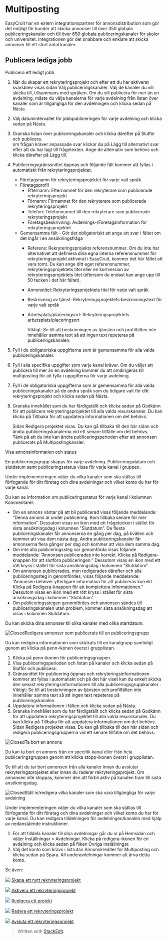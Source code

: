 # Multiposting

EasyCruit har en extern integrationspartner för annonsdistribution som gör det möjligt för kunder att skicka annonser till över 350 globala publiceringskanaler och till över 650 globala publiceringskanaler för skolor och universitet. Integrationen gör det snabbare och enklare att skicka annonser till ett stort antal kanaler.

## Publicera lediga jobb

Publicera ett ledigt jobb

1.  När du skapar ett rekryteringsprojekt och efter att du har aktiverat svarsbrev visas sidan  Välj publiceringskanaler. Välj de kanaler du vill skicka till, tillsammans med språken. Om du vill publicera för mer än en avdelning, måste du välja kanalerna för varje avdelning från listan över kanaler som är tillgängliga för den avdelningen och klicka sedan på  Nästa.
2.  Välj datumintervallet för jobbpubliceringen för varje avdelning och klicka sedan på  Nästa.
3.  Granska listan över publiceringskanaler och klicka därefter på  Slutför och publicera.  
    om frågan kräver anpassade svar klickar du på Lägg till alternativt svar efter att du har lagt till frågetexten. Ange de alternativ som behövs och klicka därefter på Lägg till.  
    
4.  Publiceringsgränssnittet öppnas och följande fält kommer att fyllas i automatiskt från rekryteringsprojektet.
    -   Företagsnamn för rekryteringsprojektet  för varje valt språk
    -   Företagsprofil
        -   Efternamn: Efternamnet för den rekryterare som publicerade rekryteringsprojekt
        -   Förnamn: Förnamnet för den rekryterare som publicerade rekryteringsprojekt
        -   Telefon: Telefonnumret till den rekryterare som publicerade rekryteringsprojekt
        -   Företagsbeskrivning: Avdelnings-/Företagsinformation för rekryteringsprojektet
    -   Gemensamma fält  - Gör det obligatoriskt att ange ett svar i fältet om det ingår i en ansökningsfråga
        -   Referens: Rekryteringsprojekts referensnummer. Om du inte har alternativet att definiera dina egna interna referensnummer för rekryteringsprojekt aktiverat i EasyCruit, kommer det här fältet att vara tomt. Du kan ange ditt eget referensnummer, rekryteringsprojektets titel eller en kortversion av rekryteringsprojektets titel (eftersom du endast kan ange upp till 50 tecken i det här fältet).
        -   Annonstitel: Rekryteringsprojektets titel för varje valt språk
        -   Beskrivning av tjänst: Rekryteringsprojektets beskrivningstext för varje valt språk
        -   Arbetsplats/placeringsort: Rekryteringsprojektets arbetsplats/placeringsort  
              
            Viktigt: Se till att beskrivningen av tjänsten och profilfälten inte innehåller samma text så att ingen text repeteras på publiceringskanalen.
5.  Fyll i de obligatoriska uppgifterna som är gemensamma för alla valda publiceringskanaler.
6.  Fyll i alla specifika uppgifter som varje kanal kräver. Om du väljer att publicera till mer än en avdelning kommer du att omdirigeras till multiposting för att fylla i uppgifterna för varje avdelning.
7.  Fyll i de obligatoriska uppgifterna som är gemensamma för alla valda publiceringskanaler på de andra språk som du tidigare valt för ditt rekryteringsprojekt och klicka sedan på  Nästa.
8.  Granska innehållet som du har färdigställt och klicka sedan på  Godkänn  för att publicera rekryteringsprojektet till alla valda resurskanaler. Du kan klicka på  Tillbaka  för att uppdatera informationen om det behövs.  
      
    Sidan  Redigera projektet  visas. Du kan gå tillbaka till den här sidan och ändra publiceringskanalerna vid ett senare tillfälle om det behövs.  
    Tänk på att du inte kan ändra publiceringsperioden efter att annonsen publicerats på  Multipostingkanaler.

Visa annonsinformation och status

En publiceringsgrupp skapas för varje avdelning. Publiceringsdatum och slutdatum samt publiceringsstatus visas för varje kanal i gruppen.

Under implementeringen väljer du vilka kanaler som ska ställas till förfogande för ditt företag och dina avdelningar och vilket konto du har för varje kanal.

Du kan se information om publiceringsstatus för varje kanal i kolumnen  Kommentarer:

-   Om en annons väntar på att bli publicerad visas följande meddelande: ”Denna annons är under publicering. Kom tillbaka senare för mer information”. Dessutom visas en ikon med ett frågetecken i stället för sista ansökningsdag i kolumnen ”Slutdatum”. De flesta publiceringskanaler får annonserna en gång per dag, på kvällen och kommer att visa dem nästa dag. Andra publiceringskanaler får annonserna flera gånger per dag och kommer att visa dem samma dag.
-   Om inte alla publiceringssteg var genomförda visas följande meddelande: ”Annonsen publicerades inte korrekt. Klicka på Redigera-knappen för att slutföra publiceringen.” Dessutom visas en ikon med ett rött kryss i stället för sista ansökningsdag i kolumnen ”Slutdatum”.
-   Om annonsen publicerades, men redigerades därefter och alla publiceringssteg in genomfördes, visas följande meddelande: ”Annonsen behöver ytterligare information för att publiceras korrekt. Klicka på Redigera-knappen för att komplettera informationen.” Dessutom visas en ikon med ett rött kryss i stället för sista ansökningsdag i kolumnen ”Slutdatum”.
-   Om publiceringsstegen genomfördes och annonsen sändes till publiceringskanalen utan problem, kommer sista ansökningsdag att visas i kolumnen Slutdatum.

Du kan skicka dina annonser till olika kanaler med olika startdatum.

![Closed](../Skins/Default/Stylesheets/Images/transparent.gif)Redigera annonser som publicerats till en publiceringsgrupp

Du kan redigera informationen som skickats till en kanalgrupp samtidigt genom att klicka på penn-ikonen överst i grupplistan.

1.  Klicka på penn-ikonen för publiceringsgruppen.
2.  Visa publiceringsperioden och listan på kanaler och klicka sedan på  Slutför och publicera.
3.  Gränssnittet för publicering öppnas och rekryteringsinformationen kommer att fyllas i automatiskt och på det här viset kan du enkelt skicka den senast rekryteringsinformationen till alla publiceringsgruppkanaler .  
    Viktigt: Se till att beskrivningen av tjänsten och profilfälten inte innehåller samma text så att ingen text repeteras på publiceringskanalen.
4.  Uppdatera informationen i fälten och klicka sedan på  Nästa.
5.  Granska innehållet som du har färdigställt och klicka sedan på  Godkänn  för att uppdatera rekryteringsprojektet till alla valda resurskanaler. Du kan klicka på Tillbaka för att uppdatera informationen om det behövs.  
    Sidan  Redigera projektet  visas. Du kan gå tillbaka till den här sidan och redigera publiceringsgrupperna vid ett senare tillfälle om det behövs.

![Closed](../Skins/Default/Stylesheets/Images/transparent.gif)Ta bort en annons

Du kan ta bort en annons från en specifik kanal eller från hela publiceringsgruppen genom att klicka stopp-ikonen överst i grupplistan.

Se till att du tar bort annonsen från alla kanaler innan du avslutar rekryteringsprojektet eller innan du raderar rekryteringsprojekt. Om annonsen inte stoppas, kommer den att förbli aktiv på kanalen fram till sista ansökningsdag.

![Closed](../Skins/Default/Stylesheets/Images/transparent.gif)Ställ in/redigera vilka kanaler som ska vara tillgängliga för varje avdelning

Under implementeringen väljer du vilka kanaler som ska ställas till förfogande för ditt företag och dina avdelningar och vilket konto du har för varje kanal. Du kan redigera tilldelningen för avdelningen/kanalen med hjälp av nedanstående instruktioner.

1.  För att tilldela kanaler till dina avdelningar går du in på  Hemsidan  och väljer  Inställningar  >  Avdelningar. Klicka på redigera-ikonen för en avdelning och klicka sedan på fliken  Övriga inställningar.
2.  Välj det konto som krävs i listrutan  Annonskrediter för Multiposting  och klicka sedan på  Spara. All underavdelningar kommer att ärva detta konto.

Se även:

![](../Resources/Images/icon-document-link.png)  [Skapa ett nytt rekryteringsprojekt](creating_a_new_vacancy.htm)

![](../Resources/Images/icon-document-link.png)  [Aktivera ett rekryteringsprojekt](activating_a_vacancy.htm)

![](../Resources/Images/icon-document-link.png)  [Redigera ett projekt](editing_a_vacancy.htm)

![](../Resources/Images/icon-document-link.png)  [Radera ett rekryteringsprojekt](deleting_a_vacancy.htm)

![](../Resources/Images/icon-document-link.png)  [Avsluta ett rekryteringsprojekt](closing_a_vacancy.htm)


> Written with [StackEdit](https://stackedit.io/).
<!--stackedit_data:
eyJkaXNjdXNzaW9ucyI6eyJhUnF3SXdLYjdwSnpRbFVJIjp7In
N0YXJ0IjozNzAsImVuZCI6Mzk1LCJ0ZXh0IjoiUHVibGljZXJh
IGV0dCBsZWRpZ3Qgam9iYiJ9LCJRbU9XdlRSdzh1a0xMUE9DIj
p7InN0YXJ0IjozNjM3LCJlbmQiOjM2NzAsInRleHQiOiJWaXNh
IGFubm9uc2luZm9ybWF0aW9uIG9jaCBzdGF0dXMifX0sImNvbW
1lbnRzIjp7Inc5UWZwbDREcFBYamtES0UiOnsiZGlzY3Vzc2lv
bklkIjoiYVJxd0l3S2I3cEp6UWxVSSIsInN1YiI6ImdoOjkzNT
E2ODQxIiwidGV4dCI6IkzDpG5rOiAhW0Nsb3NlZF0oLi4vU2tp
bnMvRGVmYXVsdC9TdHlsZXNoZWV0cy9JbWFnZXMvdHJhbnNwYX
JlbnQuZ2lmKSIsImNyZWF0ZWQiOjE2MzYxMDEzOTI3NTR9LCJu
Y2NlRUZObzk0WTljMnN2Ijp7ImRpc2N1c3Npb25JZCI6IlFtT1
d2VFJ3OHVrTExQT0MiLCJzdWIiOiJnaDo5MzUxNjg0MSIsInRl
eHQiOiIhW0Nsb3NlZF0oLi4vU2tpbnMvRGVmYXVsdC9TdHlsZX
NoZWV0cy9JbWFnZXMvdHJhbnNwYXJlbnQuZ2lmKSIsImNyZWF0
ZWQiOjE2MzYxMDE0MTE2MjZ9fSwiaGlzdG9yeSI6WzEyMzMwOD
g4MDFdfQ==
-->